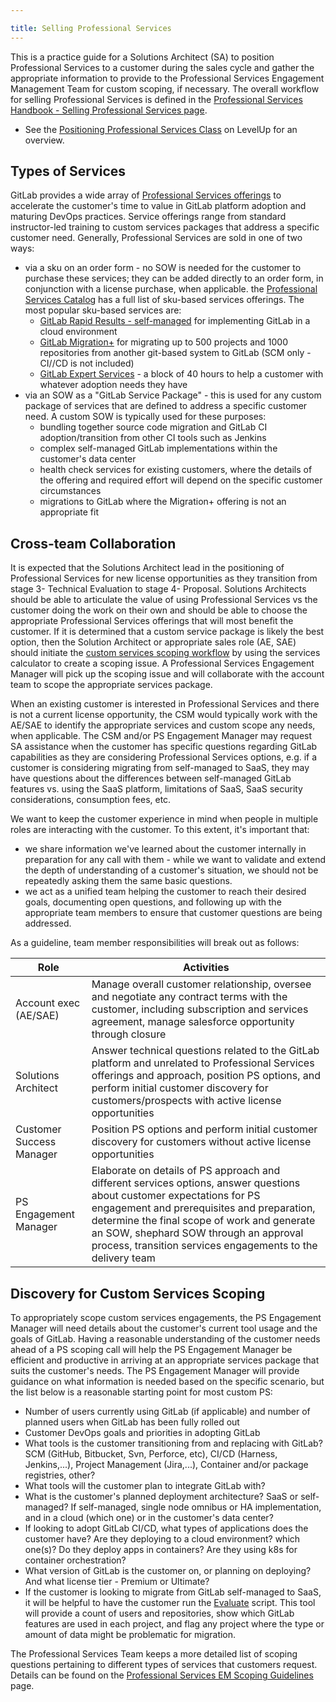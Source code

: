 ```yaml
---

title: Selling Professional Services
---
```



This is a practice guide for a Solutions Architect (SA) to position Professional Services to a customer during the sales cycle and gather the appropriate information to provide to the Professional Services Engagement Management Team for custom scoping, if necessary.  The overall workflow for selling Professional Services is defined in the [Professional Services Handbook - Selling Professional Services page](/handbook/customer-success/professional-services-engineering/selling/).

- See the [Positioning Professional Services Class](https://levelup.gitlab.com/courses/positioning-professional-services) on LevelUp for an overview.

## Types of Services

GitLab provides a wide array of [Professional Services offerings](https://about.gitlab.com/services/) to accelerate the customer's time to value in GitLab platform adoption and maturing DevOps practices.  Service offerings range from standard instructor-led training to custom services packages that address a specific customer need.  Generally, Professional Services are sold in one of two ways:
- via a sku on an order form - no SOW is needed for the customer to purchase these services; they can be added directly to an order form, in conjunction with a license purchase, when applicable.  the [Professional Services Catalog](https://about.gitlab.com/services/catalog/) has a full list of sku-based services offerings.  The most popular sku-based services are:
   - [GitLab Rapid Results - self-managed](https://about.gitlab.com/services/rapid-results/) for implementing GitLab in a cloud environment
   - [GitLab Migration+](https://about.gitlab.com/services/migration/migration-plus/) for migrating up to 500 projects and 1000 repositories from another git-based system to GitLab (SCM only - CI//CD is not included)
   - [GitLab Expert Services](https://about.gitlab.com/services/advisory/expert-services/) - a block of 40 hours to help a customer with whatever adoption needs they have
- via an SOW as a "GitLab Service Package" - this is used for any custom package of services that are defined to address a specific customer need.  A custom SOW is typically used for these purposes:
   - bundling together source code migration and GitLab CI adoption/transition from other CI tools such as Jenkins
   - complex self-managed GitLab implementations within the customer's data center
   - health check services for existing customers, where the details of the offering and required effort will depend on the specific customer circumstances
   - migrations to GitLab where the Migration+ offering is not an appropriate fit

## Cross-team Collaboration

It is expected that the Solutions Architect lead in the positioning of Professional Services for new license opportunities as they transition from stage 3- Technical Evaluation to stage 4- Proposal.  Solutions Architects should be able to articulate the value of using Professional Services vs the customer doing the work on their own and should be able to choose the appropriate Professional Services offerings that will most benefit the customer.  If it is determined that a custom service package is likely the best option, then the Solution Architect or appropriate sales role (AE, SAE) should initiate the [custom services scoping workflow](/handbook/customer-success/professional-services-engineering/selling/#custom-scoped-services) by using the services calculator to create a scoping issue.  A Professional Services Engagement Manager will pick up the scoping issue and will collaborate with the account team to scope the appropriate services package.

When an existing customer is interested in Professional Services and there is not a current license opportunity, the CSM would typically work with the AE/SAE to identify the appropriate services and custom scope any needs, when applicable.  The CSM and/or PS Engagement Manager may request SA assistance when the customer has specific questions regarding GitLab capabilities as they are considering Professional Services options, e.g. if a customer is considering migrating from self-managed to SaaS, they may have questions about the differences between self-managed GitLab features vs. using the SaaS platform, limitations of SaaS, SaaS security considerations, consumption fees, etc.

We want to keep the customer experience in mind when people in multiple roles are interacting with the customer.  To this extent, it's important that:
- we share information we've learned about the customer internally in preparation for any call with them - while we want to validate and extend the depth of understanding of a customer's situation, we should not be repeatedly asking them the same basic questions.
- we act as a unified team helping the customer to reach their desired goals, documenting open questions, and following up with the appropriate team members to ensure that customer questions are being addressed.

As a guideline, team member responsibilities will break out as follows:

| Role | Activities |
| --- | --- |
| Account exec (AE/SAE) | Manage overall customer relationship, oversee and negotiate any contract terms with the customer, including subscription and services agreement, manage salesforce opportunity through closure |
| Solutions Architect | Answer technical questions related to the GitLab platform and unrelated to Professional Services offerings and approach, position PS options, and perform initial customer discovery for customers/prospects with active license opportunities|
| Customer Success Manager | Position PS options and perform initial customer discovery for customers without active license opportunities |
| PS Engagement Manager | Elaborate on details of PS approach and different services options, answer questions about customer expectations for PS engagement and prerequisites and preparation, determine the final scope of work and generate an SOW, shephard SOW through an approval process, transition services engagements to the delivery team |


## Discovery for Custom Services Scoping

To appropriately scope custom services engagements, the PS Engagement Manager will need details about the customer's current tool usage and the goals of GitLab.  Having a reasonable understanding of the customer needs ahead of a PS scoping call will help the PS Engagement Manager be efficient and productive in arriving at an appropriate services package that suits the customer's needs.  The PS Engagement Manager will provide guidance on what information is needed based on the specific scenario, but the list below is a reasonable starting point for most custom PS:
- Number of users currently using GitLab (if applicable) and number of planned users when GitLab has been fully rolled out
- Customer DevOps goals and priorities in adopting GitLab
- What tools is the customer transitioning from and replacing with GitLab? SCM (GitHub, Bitbucket, Svn, Perforce, etc), CI/CD (Harness, Jenkins,...), Project Management (Jira,...), Container and/or package registries, other?
- What tools will the customer plan to integrate GitLab with?
- What is the customer's planned deployment architecture?  SaaS or self-managed?  If self-managed, single node omnibus or HA implementation, and in a cloud (which one) or in the customer's data center?
- If looking to adopt GitLab CI/CD, what types of applications does the customer have?  Are they deploying to a cloud environment?  which one(s)?  Do they deploy apps in containers?  Are they using k8s for container orchestration?
- What version of GitLab is the customer on, or planning on deploying?  And what license tier - Premium or Ultimate?
- If the customer is looking to migrate from GitLab self-managed to SaaS, it will be helpful to have the customer run the [Evaluate](https://gitlab.com/gitlab-org/professional-services-automation/tools/utilities/evaluate) script.  This tool will provide a count of users and repositories, show which GitLab features are used in each project, and flag any project where the type or amount of data might be problematic for migration.

The Professional Services Team keeps a more detailed list of scoping questions pertaining to different types of services that customers request.  Details can be found on the [Professional Services EM Scoping Guidelines](/handbook/customer-success/professional-services-engineering/engagement-mgmt/scoping-information/#scoping-specific-types-of-services) page.
